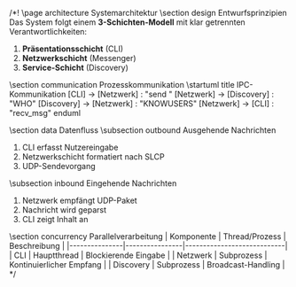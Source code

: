 /*! \page architecture Systemarchitektur
\section design Entwurfsprinzipien
Das System folgt einem **3-Schichten-Modell** mit klar getrennten Verantwortlichkeiten:

1. **Präsentationsschicht** (CLI)
2. **Netzwerkschicht** (Messenger)
3. **Service-Schicht** (Discovery)

\section communication Prozesskommunikation
\startuml
title IPC-Kommunikation
[CLI] -> [Netzwerk] : "send <user> <msg>"
[Netzwerk] -> [Discovery] : "WHO"
[Discovery] -> [Netzwerk] : "KNOWUSERS"
[Netzwerk] -> [CLI] : "recv_msg"
enduml

\section data Datenfluss
\subsection outbound Ausgehende Nachrichten
1. CLI erfasst Nutzereingabe
2. Netzwerkschicht formatiert nach SLCP
3. UDP-Sendevorgang

\subsection inbound Eingehende Nachrichten
1. Netzwerk empfängt UDP-Paket
2. Nachricht wird geparst
3. CLI zeigt Inhalt an

\section concurrency Parallelverarbeitung
| Komponente    | Thread/Prozess | Beschreibung               |
|---------------|----------------|----------------------------|
| CLI           | Hauptthread    | Blockierende Eingabe        |
| Netzwerk      | Subprozess     | Kontinuierlicher Empfang    |
| Discovery     | Subprozess     | Broadcast-Handling          |
*/